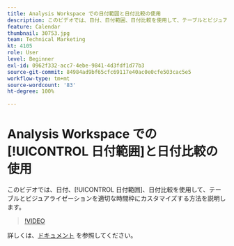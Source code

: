 ```yaml
---
title: Analysis Workspace での日付範囲と日付比較の使用
description: このビデオでは、日付、日付範囲、日付比較を使用して、テーブルとビジュアライゼーションを適切な時間枠にカスタマイズする方法を説明します。
feature: Calendar
thumbnail: 30753.jpg
team: Technical Marketing
kt: 4105
role: User
level: Beginner
exl-id: 0962f332-acc7-4ebe-9841-4d3fdf1d77b3
source-git-commit: 84984ad9bf65cfc69117e40ac0e0cfe503cac5e5
workflow-type: tm+mt
source-wordcount: '83'
ht-degree: 100%

---
```


# Analysis Workspace での[!UICONTROL 日付範囲]と日付比較の使用

このビデオでは、日付、[!UICONTROL 日付範囲]、日付比較を使用して、テーブルとビジュアライゼーションを適切な時間枠にカスタマイズする方法を説明します。

>[!VIDEO](https://video.tv.adobe.com/v/30753/?quality=12&learn=on)

詳しくは、[ドキュメント](https://experienceleague.adobe.com/docs/analytics/analyze/analysis-workspace/components/calendar-date-ranges/calendar.html?lang=ja) を参照してください。
